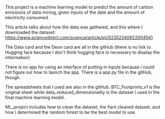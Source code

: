 This project is a machine learning model to predict the amount of carbon emissions of data mining, given inputs of the date and the amount of electricity consumed.

This article talks about how the data was gathered, and this where I downloaded the dataset: https://www.sciencedirect.com/science/article/pii/S2352340922004541

The Data card and the Deon card are all in the gitHub (there is no link to Hugging face because I don't think hugging face is necessary to display the information)

There is no app for using an interface of putting in inputs because I could not figure out how to launch the app. There is a app.py file in the gitHub, though.

The spreadsheets that I used are also in the gitHub. BTC_Footprints_v1 is the original sheet while data_reduced_dimensionality is the dataset I used in the final machine learning model.

ML_project includes how to clean the dataset, the fianl cleaned dataset, and how I determined the random forest to be the best model to use.
